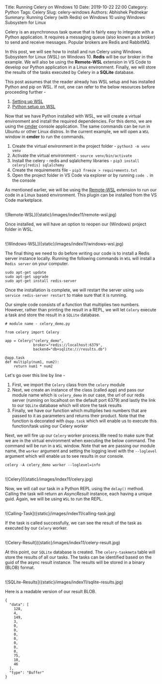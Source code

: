 Title: Running Celery on Windows 10
Date: 2019-10-22 22:00
Category: Python
Tags: Celery
Slug: celery-windows
Authors: Abhishek Pednekar
Summary: Running Celery (with Redis) on Windows 10 using Windows Subsystem for Linux

Celery is an asynchronous task queue that is fairly easy to integrate with a Python application. It requires a messaging queue (also known as a broker) to send and receive messages. Popular brokers are Redis and RabbitMQ.

In this post, we will see how to install and run Celery using Windows Subsystem for Linux (WSL) on Windows 10. **Redis** will be our broker in the example.  We will also be using the **Remote-WSL** extension in VS Code to develop our Python application in a Linux environment. Finally, we will store the results of the tasks executed by Celery in a **SQLite** database.

This post assumes that the reader already has WSL setup and has installed Python and pip on WSL. If not, one can refer to the below resources before proceeding further -

1. [Setting up WSL](https://www.youtube.com/watch?v=xzgwDbe7foQ&t=533s)
2. [Python setup on WSL](https://medium.com/@rhdzmota/python-development-on-the-windows-subsystem-for-linux-wsl-17a0fa1839d)


Now that we have Python installed with WSL, we will create a virtual environment and install the required dependencies. For this demo, we are using the [cmder](https://cmder.net/) console application. The same commands can be run in Ubuntu or other Linux distros. In the current example, we will open a `WSL` window in **cmder** to run the commands. 

1. Create the virtual environment in the project folder - `python3 -m venv venv`
2. Activate the virtual environment - `source venv/bin/activate`
3. Install the celery - redis and sqlalchemy libraries - `pip3 install celery[redis] sqlalchemy` 
4. Create the requirements file - `pip3 freeze > requirements.txt`
5. Open the project folder in VS Code via explorer or by running `code .` in the console

As mentioned earlier, we will be using the [Remote-WSL](https://marketplace.visualstudio.com/items?itemName=ms-vscode-remote.remote-wsl) extension to run our code in a Linux based environment. This plugin can be installed from the VS Code marketplace.

<br/>
![Remote-WSL]({static}/images/index11/remote-wsl.jpg)

Once installed, we will have an option to reopen our (Windows) project folder in WSL.

<br/>
![Windows-WSL]({static}/images/index11/windows-wsl.jpg)

The final thing we need to do before writing our code is to install a Redis server instance locally. Running the following commands in `WSL` will install a `Redis server` on your computer.

```
sudo apt-get update
sudo apt-get upgrade
sudo apt-get install redis-server
```

Once the installation is complete, we will restart the server using `sudo service redis-server restart` to make sure that it is running.

Our simple code consists of a function that multiplies two numbers. However, rather than printing the result in a REPL, we will let `Celery` execute a task and store the result in a `SQLite` database.

```
# module name - celery_demo.py

from celery import Celery

app = Celery("celery_demo", 
             broker="redis://localhost:6379",
             backend="db+sqlite:///results.db")

@app.task
def multiply(num1, num2):
    return num1 * num2
```

Let's go over this line by line -

1. First, we import the `Celery` class from the `celery` module
2. Next, we create an instance of the class (called app) and pass our module name which is `celery_demo` in our case, the url of our redis server (running on localhost on the default port 6379) and lastly the link to our `SQLite` database which will store the task results
3. Finally, we have our function which multiplies two numbers that are passed to it as parameters and returns their product. Note that the function is decorated with `@app.task` which will enable us to execute this function/task using our Celery worker

Next, we will fire up our `Celery` worker process.We need to make sure that we are in the virtual environment when executing the below command. The command will be run in a `WSL` window. Note that we are passing our module name, the `worker` argument and setting the logging level with the `--loglevel` argument which will enable us to see results in our console.

`celery -A celery_demo worker --loglevel=info`

<br/>
![Celery]({static}/images/index11/celery.jpg)

Now, we will call our task in a Python REPL using the `delay()` method. Calling the task will return an *AsyncResult* instance, each having a unique guid. Again, we will be using `WSL` to run the REPL.

<br/>
![Calling-Task]({static}/images/index11/calling-task.jpg)

If the task is called successfully, we can see the result of the task as executed by our `Celery` worker.

<br/>
![Celery-Result]({static}/images/index11/celery-result.jpg)

At this point, our `SQLite` database is created.  The `celery-taskmeta` table will store the results of all our tasks. The tasks can be identified based on the guid of the async result instance. The results will be stored in a binary (BLOB) format. 

<br/>
![SQLite-Results]({static}/images/index11/sqlite-results.jpg)

Here is a readable version of our result BLOB.

```	
{
  "data": [
    128,
    4,
    149,
    3,
    0,
    0,
    0,
    0,
    0,
    0,
    0,
    75,
    10,
    46
  ],
  "type": "Buffer"
}
```